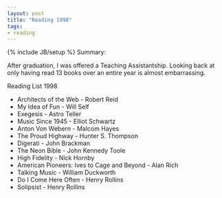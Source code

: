 ```yaml
---
layout: post
title: "Reading 1998"
tags:
- reading
---
```

{% include JB/setup %}
Summary:

After graduation, I was offered a Teaching Assistantship. Looking back at only having read 13 books over an entire year is almost embarrassing.


Reading List 1998

* Architects of the Web - Robert Reid
* My Idea of Fun - Will Self
* Exegesis - Astro Teller
* Music Since 1945 - Elliot Schwartz
* Anton Von Webern - Malcom Hayes
* The Proud Highway - Hunter S. Thompson
* Digerati - John Brackman
* The Neon Bible - John Kennedy Toole
* High Fidelity - Nick Hornby
* American Pioneers: Ives to Cage and Beyond - Alan Rich
* Talking Music - William Duckworth
* Do I Come Here Often - Henry Rollins
* Solipsist - Henry Rollins
